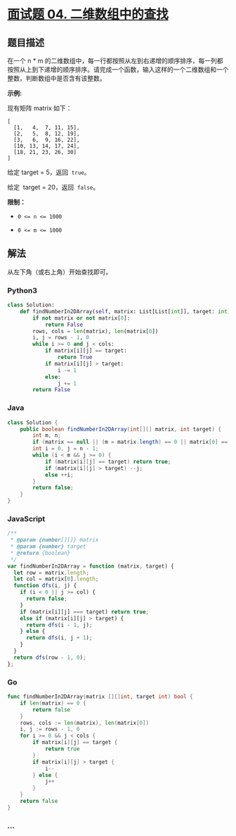 # [面试题 04. 二维数组中的查找](https://leetcode-cn.com/problems/er-wei-shu-zu-zhong-de-cha-zhao-lcof/)

## 题目描述

在一个 n \* m 的二维数组中，每一行都按照从左到右递增的顺序排序，每一列都按照从上到下递增的顺序排序。请完成一个函数，输入这样的一个二维数组和一个整数，判断数组中是否含有该整数。

**示例:**

现有矩阵 matrix 如下：

```
[
  [1,   4,  7, 11, 15],
  [2,   5,  8, 12, 19],
  [3,   6,  9, 16, 22],
  [10, 13, 14, 17, 24],
  [18, 21, 23, 26, 30]
]
```

给定 target = 5，返回  `true`。

给定  target = 20，返回  `false`。

**限制：**

- `0 <= n <= 1000`

- `0 <= m <= 1000`

## 解法

从左下角（或右上角）开始查找即可。

<!-- tabs:start -->

### **Python3**

```python
class Solution:
    def findNumberIn2DArray(self, matrix: List[List[int]], target: int) -> bool:
        if not matrix or not matrix[0]:
            return False
        rows, cols = len(matrix), len(matrix[0])
        i, j = rows - 1, 0
        while i >= 0 and j < cols:
            if matrix[i][j] == target:
                return True
            if matrix[i][j] > target:
                i -= 1
            else:
                j += 1
        return False

```

### **Java**

```java
class Solution {
    public boolean findNumberIn2DArray(int[][] matrix, int target) {
        int m, n;
        if (matrix == null || (m = matrix.length) == 0 || matrix[0] == null || (n = matrix[0].length) == 0) return false;
        int i = 0, j = n - 1;
        while (i < m && j >= 0) {
            if (matrix[i][j] == target) return true;
            if (matrix[i][j] > target) --j;
            else ++i;
        }
        return false;
    }
}
```

### **JavaScript**

```js
/**
 * @param {number[][]} matrix
 * @param {number} target
 * @return {boolean}
 */
var findNumberIn2DArray = function (matrix, target) {
  let row = matrix.length;
  let col = matrix[0].length;
  function dfs(i, j) {
    if (i < 0 || j >= col) {
      return false;
    }
    if (matrix[i][j] === target) return true;
    else if (matrix[i][j] > target) {
      return dfs(i - 1, j);
    } else {
      return dfs(i, j + 1);
    }
  }
  return dfs(row - 1, 0);
};
```

### **Go**

```go
func findNumberIn2DArray(matrix [][]int, target int) bool {
    if len(matrix) == 0 {
        return false
    }
    rows, cols := len(matrix), len(matrix[0])
    i, j := rows - 1, 0
    for i >= 0 && j < cols {
        if matrix[i][j] == target {
            return true
        }
        if matrix[i][j] > target {
            i--
        } else {
            j++
        }
    }
    return false
}
```

### **...**

```

```

<!-- tabs:end -->
